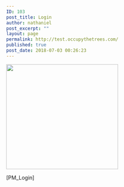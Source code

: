 ```yaml
---
ID: 103
post_title: Login
author: nathaniel
post_excerpt: ""
layout: page
permalink: http://test.occupythetrees.com/
published: true
post_date: 2018-07-03 00:26:23
---
```

<img class="alignnone wp-image-129 size-medium" src="http://test.occupythetrees.com/wp-content/uploads/2018/07/31454157_513549202376695_8884113596640919552_n-e1530580031977-300x282.jpg" alt="" width="300" height="282" />

[PM_Login]